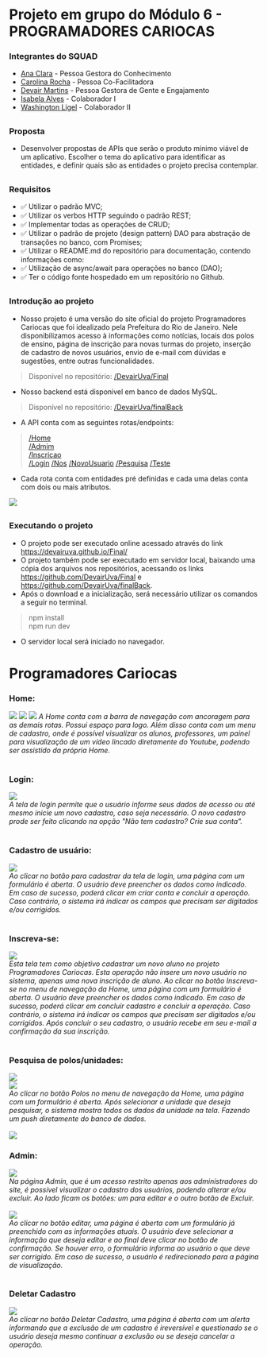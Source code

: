 # Projeto em grupo do Módulo 6 - PROGRAMADORES CARIOCAS
### Integrantes do SQUAD
- <a href="https://github.com/Ana21ah">Ana Clara</a> - Pessoa Gestora do Conhecimento
- <a href="https://github.com/carolrc">Carolina Rocha</a> - Pessoa Co-Facilitadora
- <a href="https://github.com/DevairUva">Devair Martins</a> - Pessoa Gestora de Gente e Engajamento
- <a href="https://github.com/isabelaalvesc">Isabela Alves</a> - Colaborador I 
- <a href="https://github.com/WashLigel">Washington Ligel</a> - Colaborador II
##
### Proposta
- Desenvolver propostas de APIs que serão o produto mínimo viável de um aplicativo. Escolher o tema do aplicativo para identificar as entidades, e definir quais são as entidades o projeto precisa contemplar.

##
### Requisitos
- ✅ Utilizar o padrão MVC;
- ✅ Utilizar os verbos HTTP seguindo o padrão REST;
- ✅ Implementar todas as operações de CRUD;
- ✅ Utilizar o padrão de projeto (design pattern) DAO para abstração de transações no banco, com Promises;
- ✅ Utilizar o README.md do repositório para documentação, contendo informações como:
- ✅ Utilização de async/await para operações no banco (DAO);
- ✅ Ter o código fonte hospedado em um repositório no Github.
##
### Introdução ao projeto
- Nosso projeto é uma versão do site oficial do projeto Programadores Cariocas que foi idealizado pela Prefeitura do Rio de Janeiro. Nele disponibilizamos acesso à informações como notícias, locais dos polos de ensino, página de inscrição para novas turmas do projeto, inserção de cadastro de novos usuários, envio de e-mail com dúvidas e sugestões, entre outras funcionalidades.
> Disponível no repositório: [/DevairUva/Final](https://devairuva.github.io/Final/)
- Nosso backend está disponivel em banco de dados MySQL.
> Disponível no repositório: [/DevairUva/finalBack](https://github.com/DevairUva/finalBack)

- A API conta com as seguintes rotas/endpoints:
> [/Home](https://github.com/DevairUva/Final/#/)<br>
> [/Admim](https://github.com/DevairUva/Final/tree/main/src/components/admim.jsx)<br>
> [/Inscricao](https://github.com/DevairUva/Final/tree/main/src/components/inscricao.jsx)<br>
> [/Login](https://github.com/DevairUva/Final/tree/main/src/components/login.jsx)
> [/Nos](https://github.com/DevairUva/Final/tree/main/src/components/nos.jsx)
> [/NovoUsuario](https://github.com/DevairUva/Final/tree/main/src/components/novousuario.jsx)
> [/Pesquisa](https://github.com/DevairUva/Final/tree/main/src/components/pesquisa.jsx)
> [/Teste](https://github.com/DevairUva/Final/tree/main/src/components/teste.jsx)
- Cada rota conta com entidades pré definidas e cada uma delas conta com dois ou mais atributos.
<img src="/README/rotas.jpeg">

##
### Executando o projeto
- O projeto pode ser executado online acessado através do link <https://devairuva.github.io/Final/>
- O projeto também pode ser executado em servidor local, baixando uma cópia dos arquivos nos repositórios, acessando os links <https://github.com/DevairUva/Final> e <https://github.com/DevairUva/finalBack>.
- Após o download e a inicialização, será necessário utilizar os comandos a seguir no terminal.
>npm install<br>
>npm run dev
- O servidor local será iniciado no navegador.
##
# Programadores Cariocas
### Home:
<img src="/README/Home.png">
<img src="/README/Home2.png">
<img src="/README/Home3.png">
<i>A Home conta com a barra de navegação com ancoragem para as demais rotas. Possui espaço para logo. Além disso conta com um menu de cadastro, onde é possível visualizar os alunos, professores, um painel para visualização de um vídeo lincado diretamente do Youtube, podendo ser assistido da própria Home.</i><br><br>

### Login: 
<img src="/README/login.png"><br>
<i>A tela de login permite que o usuário informe seus dados de acesso ou até mesmo inicie um novo cadastro, caso seja necessário. O novo cadastro prode ser feito clicando na opção "Não tem cadastro? Crie sua conta".</i><br><br>

### Cadastro de usuário: 
<img src="/README/novousuario.png"><br>
<i>Ao clicar no botão para cadastrar da tela de login, uma página com um formulário é aberta. O usuário deve preencher os dados como indicado. Em caso de sucesso, poderá clicar em criar conta e concluir a operação. Caso contrário, o sistema irá indicar os campos que precisam ser digitados e/ou corrigidos.
</i><br><br>

### Inscreva-se: 
<img src="/README/inscricao.png"><br>
<i>Esta tela tem como objetivo cadastrar um novo aluno no projeto Programadores Cariocas. Esta operação não insere um novo usuário no sistema, apenas uma nova inscrição de aluno. Ao clicar no botão Inscreva-se no menu de navegação da Home, uma página com um formulário é aberta. O usuário deve preencher os dados como indicado. Em caso de sucesso, poderá clicar em concluir cadastro e concluir a operação. Caso contrário, o sistema irá indicar os campos que precisam ser digitados e/ou corrigidos. Após concluir o seu cadastro, o usuário recebe em seu e-mail a confirmação da sua inscrição.</i><br><br>

### Pesquisa de polos/unidades: 
<img src="/README/polos.jpeg"><br>
<img src="/README/polos2.jpeg"><br>
<i>Ao clicar no botão Polos no menu de navegação da Home, uma página com um formulário é aberta. Após selecionar a unidade que deseja pesquisar, o sistema mostra todos os dados da unidade na tela. Fazendo um push diretamente do banco de dados.</i><br><br>
<img src="/README/polos3.jpeg"><br>

### Admin:
<img src="/README/admin.jpeg"><br>
<i>Na página Admin, que é um acesso restrito apenas aos administradores do site, é possível visualizar o cadastro dos usuários, podendo alterar e/ou excluir. Ao lado ficam os botões: um para editar e o outro botão de Excluir.</i><br><br>
<img src="/README/admineditar.jpeg"><br>
<i>Ao clicar no botão editar, uma página é aberta com um formulário já preenchido com as informações atuais. O usuário deve selecionar a informação que deseja editar e ao final deve clicar no botão de confirmação. Se houver erro, o formulário informa ao usuário o que deve ser corrigido. Em caso de sucesso, o usuário é redirecionado para a página de visualização.</i><br><br>

### Deletar Cadastro
<img src="/README/adminexcluir.jpeg"><br>
<i>Ao clicar no botão Deletar Cadastro, uma página é aberta com um alerta informando que a exclusão de um cadastro é ireversível e questionado se o usuário deseja mesmo continuar a exclusão ou se deseja cancelar a operação.</i><br><br>
